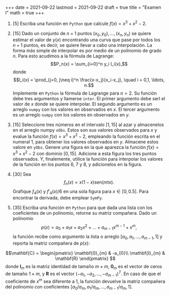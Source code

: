 +++
date      = 2021-09-22
lastmod   = 2021-09-22
draft     = true
title     = "Examen I"
math      = true
+++

1. [5] Escriba una función en `Python` que calcule $f(x) = x^3 + x^2 -2$.
2. [15] Dado un conjunto de $n+1$ puntos $(x_0,y_0), \ldots,(x_{n},y_{n})$ se quiere estimar el valor de $y(x)$ encontrando una curva que pase por todos los $n+1$ puntos, es decir, se quiere llevar a cabo una interpolación. La forma más simple de interpolar es por medio de un polinomio de grado $n$. Para esto acudimos a la fórmula de Lagrange: 
$$P_n(x) = \sum_{i=0}^n y_i l_i(x),$$
donde
$$l_i(x)  = \prod_{j=0, j\neq i}^n \frac{x-x_j}{x_i-x_j}, \quad i = 0,1, \ldots, n.$$
Implemente en `Python` la fórmula de Lagrange para $n =2$. Su función debe tres argumentos y llamerse `inter`. El primer argumento debe serl el valor de $x$ donde se quiere interpolar. El segundo argumento es un arreglo `numpy` con los valores en observados en $x$. El tercer argumento es un arreglo `numpy` con los valores en observados en $y$.

3. [15] Seleccione tres números en el intervalo $[1,15]$ al azar y almacenelos en el arreglo numpy `xObs`. Estos son sus valores observados para $x$ y evalue la función $f(x) = x^3 + x^2 -2$, empleando la función escrita en el numeral 1, para obtener los valores observados en $y$. Almacene estos valore en `yObs`. Genere una figura en la que aparezca la función $f(x) = x^3 + x^2 -2$ con dominio $[0,15]$. Adicione a esta figura los tres puntos observados. Y, finalemente, utilice la función para interpolar los valores de la función en los puntos 6, 7 y 8, y adicionelos en la figura. 

4. [30] Sea
$$f_n(x) = x(1-x)\mbox{sen}{(n \pi x)}.$$
Grafique $f_4(x)$ y $f'_4(x)/6$ en una sola figura para $x\in [0,0.5]$.  Para encontrar la derivada, debe emplear `SymPy`.

5. [35] Escriba una función en `Python` para que dada una lista con los coeficientes de un polinomio, retorne su matriz compañera.  Dado un polinomio
$$p(x) = a_0 + a_1x + a_2x^2 +\ldots + a_{m-1}x^{m-1}+ x^m, $$
la función recibe como argumento la lista o arreglo $[a_0, a_1,\ldots,a_{m-1},1]$ y reporta la matriz compañera de $p(x)$: 

$$\mathbf{C} = 
\begin{pmatrix}
\mathbf{0}_{m} & -a_{0}\\
\mathbf{I}_{m} & \mathbf{R}
\end{pmatrix}
$$
donde $\mathbf{I}_m$ es la matriz identidad de tamaño $m\times m$, $\mathbf{0}_{m}$ es el vector de ceros de tamaño $1\times m$, y $\mathbf{R}$ es el vector $(-a_{1}, -a_{2}, \ldots, -a_{m-1} )^T$. En caso de que el coeficiente de $x^m$ sea diferente a 1, la función devuelve la matriz compañera del polinomio con coeficientes $[a_0/a_m, a_1/a_m,\ldots,a_{m-1}/a_m,1]$.

